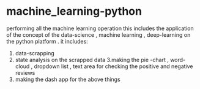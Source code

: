 # machine_learning-python
performing all the machine learning operation 
this includes the application of the concept of the data-science , machine learning , deep-learning on the python platform .
it includes:
1. data-scrapping
2. state analysis on the scrapped data
3.making the pie -chart , word-cloud , dropdown list , text area for checking the positive and negative reviews
4. making the dash app for the above things 
